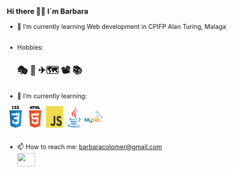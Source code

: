 ### Hi there  👋👋 I´m Barbara

- 🌱 I’m currently learning Web development in CPIFP Alan Turing, Malaga

##

- Hobbies: <h2> 🎭 🤿 ✈🗺 📽 📚 </h2>

##

- 🌱 I’m currently learning:

<img src="https://raw.githubusercontent.com/devicons/devicon/master/icons/css3/css3-original-wordmark.svg" alt="css3" width="40" height="50">
<img src="https://raw.githubusercontent.com/devicons/devicon/master/icons/html5/html5-original-wordmark.svg" alt="html5" width="40" height="50">
<img src="https://raw.githubusercontent.com/devicons/devicon/master/icons/javascript/javascript-original.svg" alt="javascript" width="40" height="50">
<img src="https://raw.githubusercontent.com/devicons/devicon/master/icons/java/java-original.svg" alt="java" width="40" height="50">
<img src="https://raw.githubusercontent.com/devicons/devicon/master/icons/mysql/mysql-original-wordmark.svg" alt="mysql" width="40" height="50">

 ##

- 📫 How to reach me: barbaracolomer@gmail.com    
<a href="https//www.linkedin.com/in/barbara-colomer-2734aa36" target="_blank"><img src="https://raw.githubusercontent.com/rahuldkjain/github-profile-readme-generator/master/src/images/icons/Social/linked-in-alt.svg" alt="" height="30" width="40" /></a>


##

